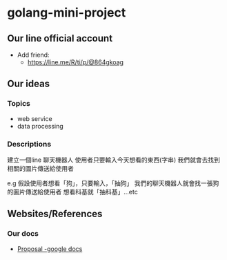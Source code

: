# golang-mini-project

## Our line official account
- Add friend: 
	- https://line.me/R/ti/p/@864gkoag

## Our ideas

### Topics
-	web service
-	data processing

### Descriptions

建立一個line 聊天機器人
使用者只要輸入今天想看的東西(字串)
我們就會去找到相關的圖片傳送給使用者
	
e.g 
假設使用者想看「狗」，只要輸入，「抽狗」
我們的聊天機器人就會找一張狗的圖片傳送給使用者
想看科基就「抽科基」...etc


## Websites/References
### Our docs
- [Proposal -google docs](https://docs.google.com/document/d/1aABZYTMn0zHEEZv0hx9lwJgJoHyGfhfpYisUFBkp4HE/edit?fbclid=IwAR2jdVdHhUc6Q0f48QcIbZRVtAznHmw6OfPVJ6RzYRsgipNdfNOWMD2-IL8)
